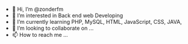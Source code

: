 - 👋 Hi, I’m @zonderfm
- 👀 I’m interested in Back end web Developing
- 🌱 I’m currently learning PHP, MySQL, HTML, JavaScript, CSS, JAVA, 
- 💞️ I’m looking to collaborate on ...
- 📫 How to reach me ...

<!---
zonderfm/zonderfm is a ✨ special ✨ repository because its `README.md` (this file) appears on your GitHub profile.
You can click the Preview link to take a look at your changes.
--->
